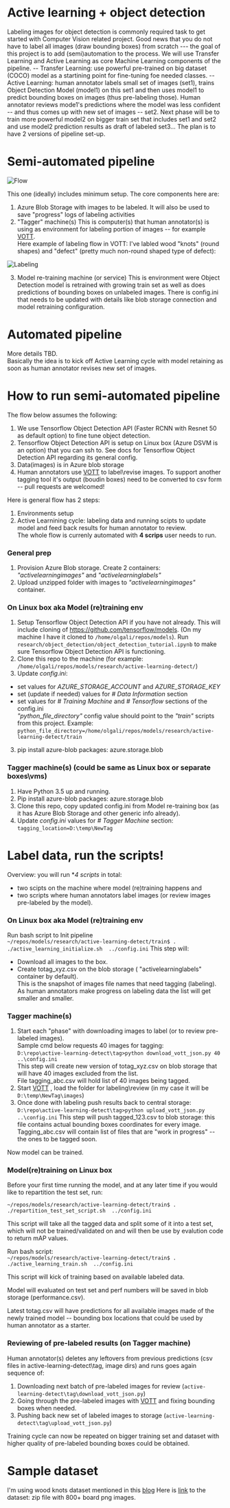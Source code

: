 # Active learning + object detection
Labeling images for object detection is commonly required task to get started with Computer Vision related project.
Good news that you do not have to label all images  (draw bounding boxes) from scratch --- the goal of this project is to add (semi)automation to the process.
We will use Transfer Learning and Active Learning as core Machine Learning  components of the pipeline.
 -- Transfer Learning: use powerful pre-trained on big dataset (COCO) model as a startining point for fine-tuning foe needed classes.
 -- Active Learning: human annotator labels small set of images (set1), trains Object Detection Model  (model1) on this set1 and then uses model1 to predict bounding boxes on images (thus pre-labeling those). Human annotator reviews mode1's predictions where the model was less confident -- and thus comes up with new set of images -- set2. Next phase will be to train more powerful model2 on bigger train set that includes set1 and set2 and use model2 prediction results as draft of labeled set3…
The plan is to have 2 versions of pipeline set-up.

# Semi-automated pipeline

![Flow](images/semi_automated.png)  

This one (ideally) includes minimum setup. The core components here are: 
1) Azure Blob Storage with images to be labeled.
It will also be used to save "progress" logs of labeling activities
2) "Tagger" machine(s) 
This is computer(s) that human annotator(s) is using as environment for labeling portion of images -- for example [VOTT](https://github.com/Microsoft/VoTT).  
Here example of labeling flow in VOTT: I've labled wood "knots" (round shapes) and "defect" (pretty much  non-round shaped type of defect):

![Labeling](images/VOTT_knot_defect.PNG)


3) Model re-training machine (or service)
This is environment were Object Detection model is retrained with growing train set as well as does predictions of bounding boxes on unlabeled images.
There is config.ini that needs to be updated with details like blob storage connection  and model retraining configuration. 

# Automated pipeline
More details TBD.  
Basically the idea is to kick off Active Learning cycle with model retaining as soon as human annotator revises new set of images.

# How to run semi-automated pipeline
The flow below assumes the following: 
1) We use Tensorflow Object Detection API (Faster RCNN with Resnet 50 as default option)  to fine tune object detection. 
2) Tensorflow Object Detection API is setup on Linux box (Azure DSVM is an option) that you can ssh to. See docs for Tensorflow Object Detection API regarding its general config.
3) Data(images) is in Azure blob storage
4) Human annotators use [VOTT](https://github.com/Microsoft/VoTT)  to label\revise images.  To support another tagging tool it's output (boudin boxes) need to be converted to csv form -- pull requests are welcomed!

Here is general flow has 2 steps:
1) Environments setup
2) Active Learnining cycle: labeling data and running scipts to update model and feed back results for human annotator to review.  
The whole flow is currenly automated with **4 scrips** user needs to run.


### General  prep
1) Provision Azure Blob storage. Create 2 containers: _"activelearningimages"_ and _"activelearninglabels"_
2) Upload unzipped folder with images to  _"activelearningimages"_ container.


### On Linux box aka Model (re)training env
1) Setup Tensorflow Object Detection API if you have not already.
This will include cloning of https://github.com/tensorflow/models. (On my machine I have it cloned to `/home/olgali/repos/models`).
 Run `research/object_detection/object_detection_tutorial.ipynb` to make sure Tensorflow Object Detection API is functioning.
2) Clone this repo to the machine (for example: `/home/olgali/repos/models/research/active-learning-detect/`)
3)  Update _config.ini_: 
  - set values for _AZURE_STORAGE_ACCOUNT_ and _AZURE_STORAGE_KEY_
  - set (update if needed) values for _# Data Information_ section
 -  set values for _# Training Machine_ and _# Tensorflow_ sections of the config.ini  
 _"python_file_directory"_ config value should point to the _"train"_ scripts from this project.
Example:  
`python_file_directory=/home/olgali/repos/models/research/active-learning-detect/train`
3) pip install azure-blob packages: azure.storage.blob

### Tagger machine(s) (could be same as Linux box or separate boxes\vms)
1) Have Python 3.5 up and running.
2) Pip install azure-blob packages: azure.storage.blob
3) Clone this repo, copy  updated config.ini from Model re-training box (as it has Azure Blob Storage and other generic info already).
4) Update  _config.ini_ values for _# Tagger Machine_ section:    
        `tagging_location=D:\temp\NewTag`
        
# Label data, run the scripts!
Overview: you will run **4 scripts* in total: 
- two scipts on the machine where model (re)training happens and 
- two scripts where human annotators label images (or review images pre-labeled by the model).

### On Linux box aka Model (re)training env
Run bash script to Init pipeline  
`~/repos/models/research/active-learning-detect/train$ . ./active_learning_initialize.sh  ../config.ini`
This step will:
- Download all images to the box.
- Create totag_xyz.csv on the blob storage ( "activelearninglabels" container by default).  
This is the snapshot of images file names that need tagging (labeling).  As human annotators make progress on labeling data the list will get smaller and smaller.

### Tagger machine(s)
1) Start each "phase" with downloading images to label (or to review pre-labeled images).  
Sample cmd below requests 40 images for tagging:  
`D:\repo\active-learning-detect\tag>python download_vott_json.py 40 ..\config.ini`  
This step will create new version of totag_xyz.csv on blob storage that will have 40 images excluded from the list.  
File tagging_abc.csv will hold list of 40 images being tagged.
2) Start [VOTT](https://github.com/Microsoft/VoTT) , load the folder for labeling\review (in my case it will be `D:\temp\NewTag\images`)
3) Once done with labeling push results back to central storage:  
 `D:\repo\active-learning-detect\tag>python upload_vott_json.py ..\config.ini`
This step will push tagged_123.csv to blob storage: this file contains actual bounding boxes coordinates for every image.  
Tagging_abc.csv will contain list of files that are "work in progress" -- the ones to be tagged soon.

  
Now model can be trained.

### Model(re)training on Linux box
Before your first time running the model, and at any later time if you would like to repartition the test set, run:

`~/repos/models/research/active-learning-detect/train$ . ./repartition_test_set_script.sh  ../config.ini`

This script will take all the tagged data and split some of it into a test set, which will not be trained/validated on and will then be use by evalution code to return mAP values.

Run bash script:  
`~/repos/models/research/active-learning-detect/train$ . ./active_learning_train.sh  ../config.ini`

This script will kick of training based on available labeled data.  

Model will evaluated on test set and perf numbers will be saved in blob storage (performance.csv).

Latest totag.csv will have predictions for all available images made of the newly trained model -- bounding box locations that could be used by human annotator as a starter.

### Reviewing of pre-labeled results (on Tagger machine)
Human annotator(s) deletes any leftovers from previous predictions (csv files in active-learning-detect\tag, image dirs) and runs goes again sequence of:
1) Downloading next batch of pre-labeled images for review (`active-learning-detect\tag\download_vott_json.py`)
2) Going through the pre-labeled images with [VOTT](https://github.com/Microsoft/VoTT)  and fixing bounding boxes when needed.
3) Pushing back new set of labeled images to storage (`active-learning-detect\tag\upload_vott_json.py`) 

Training cycle can now be repeated on bigger training set and dataset with higher quality of pre-labeled bounding boxes could be obtained. 


# Sample dataset
I'm using wood knots dataset mentioned in this [blog](http://blog.revolutionanalytics.com/2017/09/wood-knots.html) 
Here is [link](https://olgaliakrepo.blob.core.windows.net/woodknots/board_images_png.zip) to the dataset: zip file with 800+ board png images.
 




